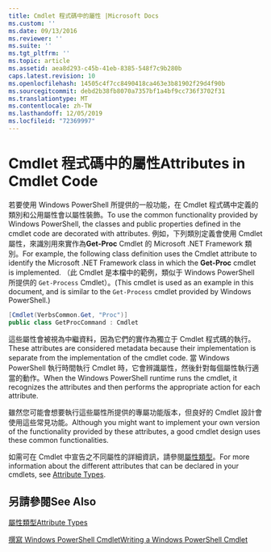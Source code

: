 ```yaml
---
title: Cmdlet 程式碼中的屬性 |Microsoft Docs
ms.custom: ''
ms.date: 09/13/2016
ms.reviewer: ''
ms.suite: ''
ms.tgt_pltfrm: ''
ms.topic: article
ms.assetid: aea8d293-c45b-41eb-8385-548f7c9b280b
caps.latest.revision: 10
ms.openlocfilehash: 14505c4f7cc8490418ca463e3b81902f29d4f90b
ms.sourcegitcommit: debd2b38fb8070a7357bf1a4bf9cc736f3702f31
ms.translationtype: MT
ms.contentlocale: zh-TW
ms.lasthandoff: 12/05/2019
ms.locfileid: "72369997"
---
```

# <a name="attributes-in-cmdlet-code"></a><span data-ttu-id="f258a-102">Cmdlet 程式碼中的屬性</span><span class="sxs-lookup"><span data-stu-id="f258a-102">Attributes in Cmdlet Code</span></span>

<span data-ttu-id="f258a-103">若要使用 Windows PowerShell 所提供的一般功能，在 Cmdlet 程式碼中定義的類別和公用屬性會以屬性裝飾。</span><span class="sxs-lookup"><span data-stu-id="f258a-103">To use the common functionality provided by Windows PowerShell, the classes and public properties defined in the cmdlet code are decorated with attributes.</span></span> <span data-ttu-id="f258a-104">例如，下列類別定義會使用 Cmdlet 屬性，來識別用來實作為**Get-Proc** Cmdlet 的 Microsoft .NET Framework 類別。</span><span class="sxs-lookup"><span data-stu-id="f258a-104">For example, the following class definition uses the Cmdlet attribute to identify the Microsoft .NET Framework class in which the **Get-Proc** cmdlet is implemented.</span></span> <span data-ttu-id="f258a-105">（此 Cmdlet 是本檔中的範例，類似于 Windows PowerShell 所提供的 `Get-Process` Cmdlet）。</span><span class="sxs-lookup"><span data-stu-id="f258a-105">(This cmdlet is used as an example in this document, and is similar to the `Get-Process` cmdlet provided by Windows PowerShell.)</span></span>

```csharp
[Cmdlet(VerbsCommon.Get, "Proc")]
public class GetProcCommand : Cmdlet
```

<span data-ttu-id="f258a-106">這些屬性會被視為中繼資料，因為它們的實作為獨立于 Cmdlet 程式碼的執行。</span><span class="sxs-lookup"><span data-stu-id="f258a-106">These attributes are considered metadata because their implementation is separate from the implementation of the cmdlet code.</span></span> <span data-ttu-id="f258a-107">當 Windows PowerShell 執行時間執行 Cmdlet 時，它會辨識屬性，然後針對每個屬性執行適當的動作。</span><span class="sxs-lookup"><span data-stu-id="f258a-107">When the Windows PowerShell runtime runs the cmdlet, it recognizes the attributes and then performs the appropriate action for each attribute.</span></span>

<span data-ttu-id="f258a-108">雖然您可能會想要執行這些屬性所提供的專屬功能版本，但良好的 Cmdlet 設計會使用這些常見功能。</span><span class="sxs-lookup"><span data-stu-id="f258a-108">Although you might want to implement your own version of the functionality provided by these attributes, a good cmdlet design uses these common functionalities.</span></span>

<span data-ttu-id="f258a-109">如需可在 Cmdlet 中宣告之不同屬性的詳細資訊，請參閱[屬性類型](./attribute-types.md)。</span><span class="sxs-lookup"><span data-stu-id="f258a-109">For more information about the different attributes that can be declared in your cmdlets, see [Attribute Types](./attribute-types.md).</span></span>

## <a name="see-also"></a><span data-ttu-id="f258a-110">另請參閱</span><span class="sxs-lookup"><span data-stu-id="f258a-110">See Also</span></span>

[<span data-ttu-id="f258a-111">屬性類型</span><span class="sxs-lookup"><span data-stu-id="f258a-111">Attribute Types</span></span>](./attribute-types.md)

[<span data-ttu-id="f258a-112">撰寫 Windows PowerShell Cmdlet</span><span class="sxs-lookup"><span data-stu-id="f258a-112">Writing a Windows PowerShell Cmdlet</span></span>](./writing-a-windows-powershell-cmdlet.md)
